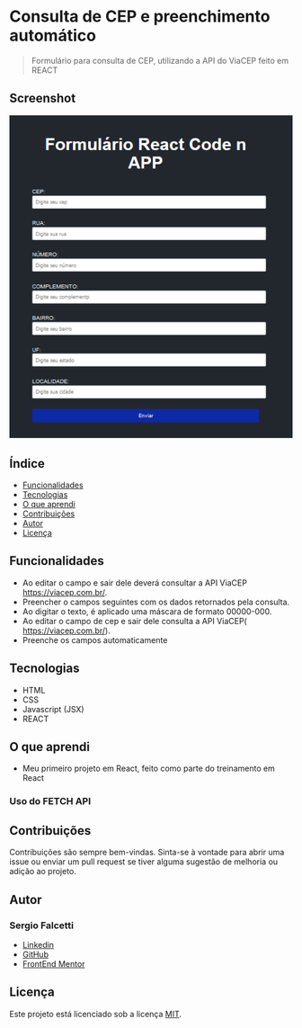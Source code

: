 # Consulta de CEP e preenchimento automático
>
>Formulário para consulta de CEP, utilizando a API do ViaCEP feito em REACT

## Screenshot

![Screenshot](screenshot.png#vitrinedev)

## Índice

- [Funcionalidades](#funcionalidades)
- [Tecnologias](#tecnologias)
- [O que aprendi](#o-que-aprendi)
- [Contribuições](#contribuições)
- [Autor](#autor)
- [Licença](#licença)

## Funcionalidades

- Ao editar o campo e sair dele deverá consultar a API ViaCEP <https://viacep.com.br/>.
- Preencher o campos seguintes com os dados retornados pela consulta.
- Ao digitar o texto, é aplicado uma máscara de formato 00000-000.
- Ao editar o campo de cep e sair dele consulta a API ViaCEP( <https://viacep.com.br/>).
- Preenche os campos automaticamente

## Tecnologias

- HTML
- CSS
- Javascript (JSX)
- REACT

## O que aprendi

- Meu primeiro projeto em React, feito como parte do treinamento em React

### Uso do FETCH API

## Contribuições

Contribuições são sempre bem-vindas. Sinta-se à vontade para abrir uma issue ou enviar um pull request se tiver alguma sugestão de melhoria ou adição ao projeto.

## Autor

### Sergio Falcetti

- [Linkedin](https://github.com/falcettijr)
- [GitHub](https://www.linkedin.com/in/sergiofalcetti/)
- [FrontEnd Mentor](https://www.frontendmentor.io/profile/falcettijr)

## Licença

Este projeto está licenciado sob a licença [MIT](https://opensource.org/licenses/MIT).